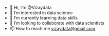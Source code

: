 - 👋 Hi, I’m @Vizaydata
- 👀 I’m interested in data science
- 🌱 I’m currently learning data skills
- 💞️ I’m looking to collaborate with data scientists
- 📫 How to reach me vizaydata@gmail.com

<!---
Vizaydata/Vizaydata is a ✨ special ✨ repository because its `README.md` (this file) appears on your GitHub profile.
You can click the Preview link to take a look at your changes.
--->

